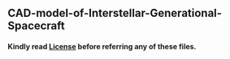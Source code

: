 ## CAD-model-of-Interstellar-Generational-Spacecraft
#### Kindly read [License](./LICENSE) before referring any of these files.

